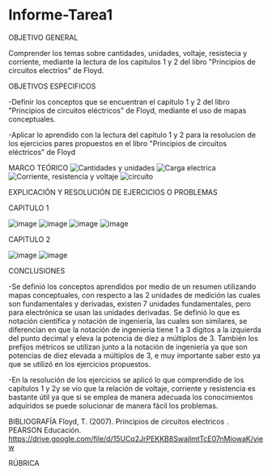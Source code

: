 # Informe-Tarea1

OBJETIVO GENERAL

Comprender los temas sobre cantidades, unidades, voltaje, resistecia y corriente, mediante la lectura de los capitulos 1 y 2 del libro "Principios de circuitos electrios" de Floyd.

OBJETIVOS  ESPECIFICOS 

-Definir los  conceptos  que se encuentran el capitulo 1 y 2  del libro  "Principios de circuitos eléctricos" de Floyd, mediante el uso de  mapas conceptuales.

-Aplicar lo aprendido con la lectura del capitulo 1 y 2 para la resolucion  de los ejercicios pares propuestos en el libro "Principios de circuitos eléctricos" de Floyd


MARCO TEÓRICO 
![Cantidades y unidades](https://user-images.githubusercontent.com/105259459/168797271-2420cee1-f6d4-411d-86e4-231dedd2ee45.png)
![Carga electrica](https://user-images.githubusercontent.com/105259459/168797337-e51b9b5e-b443-4100-bcfa-442aa0077c42.png)
![Corriente, resistencia y voltaje](https://user-images.githubusercontent.com/105259459/168820011-7a739689-d609-402e-9f24-39ab958dfdcf.png)
![circuito](https://user-images.githubusercontent.com/105259459/168846643-74972de1-8879-4da0-891e-3cabf7d9c885.png)

EXPLICACIÓN Y RESOLUCIÓN DE EJERCICIOS O PROBLEMAS

CAPITULO 1

![image](https://user-images.githubusercontent.com/105259459/168798246-4c3119d9-c728-4e95-bd7d-cc78bee7713b.png)
![image](https://user-images.githubusercontent.com/105259459/168798738-cddc2c41-1f39-4e45-82ca-6d5c9b9ae69c.png)
![image](https://user-images.githubusercontent.com/105259459/168799892-67365e93-1782-439b-a04b-ddf2716104e0.png)
![image](https://user-images.githubusercontent.com/105259459/168800041-83033365-2c98-41c9-992f-ff46d0b73628.png)

CAPITULO 2

![image](https://user-images.githubusercontent.com/105259459/168869924-a09eff04-4fb0-4881-a78a-645231ab5fad.png)
![image](https://user-images.githubusercontent.com/105259459/168873625-37717340-28e2-4081-b306-58895f70ae78.png)

CONCLUSIONES

-Se definió los conceptos aprendidos por medio de un resumen utilizando mapas conceptuales, con respecto a las 2 unidades de medición las cuales son fundamentales y derivadas, existen 7 unidades fundamentales, pero para electrónica se usan las unidades derivadas. Se definió lo que es notación científica y notación de ingeniería, las cuales son similares, se diferencian en que la notación de ingeniería tiene 1 a 3 dígitos a la izquierda del punto decimal y eleva la potencia de diez a múltiplos de 3. También los prefijos métricos se utilizan junto a la notación de ingeniería ya que son potencias de diez elevada a múltiplos de 3, e muy importante saber esto ya que se utilizó en los ejercicios propuestos.

-En la resolución de los ejercicios se aplicó lo que comprendido de los capítulos 1 y 2y se vio que la relación de voltaje, corriente y resistencia es bastante útil ya que si se emplea de manera adecuada los conocimientos adquiridos se puede solucionar de manera fácil los problemas.  

BIBLIOGRAFÍA
Floyd, T. (2007). Principios de circuitos electricos . PEARSON Educación. https://drive.google.com/file/d/15UCq2JrPEKKB8SwajlmtTcE07nMiowaK/view

RÚBRICA

